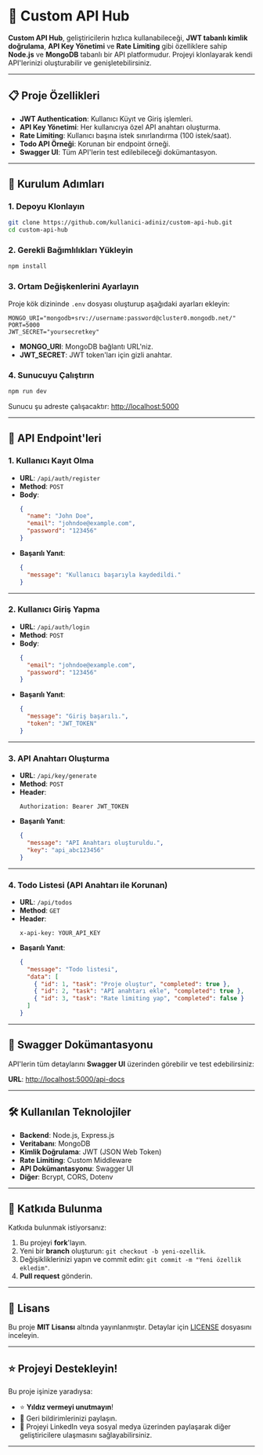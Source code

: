 # 🚀 Custom API Hub

**Custom API Hub**, geliştiricilerin hızlıca kullanabileceği, **JWT tabanlı kimlik doğrulama**, **API Key Yönetimi** ve **Rate Limiting** gibi özelliklere sahip **Node.js** ve **MongoDB** tabanlı bir API platformudur. Projeyi klonlayarak kendi API'lerinizi oluşturabilir ve genişletebilirsiniz.

---

## 📋 Proje Özellikleri

- **JWT Authentication**: Kullanıcı Küyıt ve Giriş işlemleri.
- **API Key Yönetimi**: Her kullanıcıya özel API anahtarı oluşturma.
- **Rate Limiting**: Kullanıcı başına istek sınırlandırma (100 istek/saat).
- **Todo API Örneği**: Korunan bir endpoint örneği.
- **Swagger UI**: Tüm API'lerin test edilebileceği dokümantasyon.

---

## 🚀 Kurulum Adımları

### 1. Depoyu Klonlayın

```bash
git clone https://github.com/kullanici-adiniz/custom-api-hub.git
cd custom-api-hub
```

### 2. Gerekli Bağımlılıkları Yükleyin

```bash
npm install
```

### 3. Ortam Değişkenlerini Ayarlayın

Proje kök dizininde `.env` dosyası oluşturup aşağıdaki ayarları ekleyin:

```env
MONGO_URI="mongodb+srv://username:password@cluster0.mongodb.net/"
PORT=5000
JWT_SECRET="yoursecretkey"
```

- **MONGO_URI**: MongoDB bağlantı URL'niz.
- **JWT_SECRET**: JWT token'ları için gizli anahtar.

### 4. Sunucuyu Çalıştırın

```bash
npm run dev
```

Sunucu şu adreste çalışacaktır: [http://localhost:5000](http://localhost:5000)

---

## 🔗 API Endpoint'leri

### **1. Kullanıcı Kayıt Olma**
- **URL**: `/api/auth/register`  
- **Method**: `POST`  
- **Body**:  
  ```json
  {
    "name": "John Doe",
    "email": "johndoe@example.com",
    "password": "123456"
  }
  ```
- **Başarılı Yanıt**:
  ```json
  {
    "message": "Kullanıcı başarıyla kaydedildi."
  }
  ```

---

### **2. Kullanıcı Giriş Yapma**
- **URL**: `/api/auth/login`  
- **Method**: `POST`  
- **Body**:  
  ```json
  {
    "email": "johndoe@example.com",
    "password": "123456"
  }
  ```
- **Başarılı Yanıt**:
  ```json
  {
    "message": "Giriş başarılı.",
    "token": "JWT_TOKEN"
  }
  ```

---

### **3. API Anahtarı Oluşturma**
- **URL**: `/api/key/generate`  
- **Method**: `POST`  
- **Header**:  
  ```http
  Authorization: Bearer JWT_TOKEN
  ```
- **Başarılı Yanıt**:
  ```json
  {
    "message": "API Anahtarı oluşturuldu.",
    "key": "api_abc123456"
  }
  ```

---

### **4. Todo Listesi (API Anahtarı ile Korunan)**
- **URL**: `/api/todos`  
- **Method**: `GET`  
- **Header**:  
  ```http
  x-api-key: YOUR_API_KEY
  ```
- **Başarılı Yanıt**:
  ```json
  {
    "message": "Todo listesi",
    "data": [
      { "id": 1, "task": "Proje oluştur", "completed": true },
      { "id": 2, "task": "API anahtarı ekle", "completed": true },
      { "id": 3, "task": "Rate limiting yap", "completed": false }
    ]
  }
  ```

---

## 📄 Swagger Dokümantasyonu

API'lerin tüm detaylarını **Swagger UI** üzerinden görebilir ve test edebilirsiniz:

**URL**: [http://localhost:5000/api-docs](http://localhost:5000/api-docs)

---

## 🛠 Kullanılan Teknolojiler

- **Backend**: Node.js, Express.js
- **Veritabanı**: MongoDB
- **Kimlik Doğrulama**: JWT (JSON Web Token)
- **Rate Limiting**: Custom Middleware
- **API Dokümantasyonu**: Swagger UI
- **Diğer**: Bcrypt, CORS, Dotenv

---

## 🤝 Katkıda Bulunma

Katkıda bulunmak istiyorsanız:  
1. Bu projeyi **fork**'layın.  
2. Yeni bir **branch** oluşturun: `git checkout -b yeni-ozellik`.  
3. Değişikliklerinizi yapın ve commit edin: `git commit -m "Yeni özellik ekledim"`.  
4. **Pull request** gönderin.

---

## 📃 Lisans

Bu proje **MIT Lisansı** altında yayınlanmıştır. Detaylar için [LICENSE](LICENSE) dosyasını inceleyin.

---

## ⭐ Projeyi Destekleyin!

Bu proje işinize yaradıysa:  
- ⭐ **Yıldız vermeyi unutmayın**!  
- 💬 Geri bildirimlerinizi paylaşın.  
- 🔗 Projeyi LinkedIn veya sosyal medya üzerinden paylaşarak diğer geliştiricilere ulaşmasını sağlayabilirsiniz.

---


